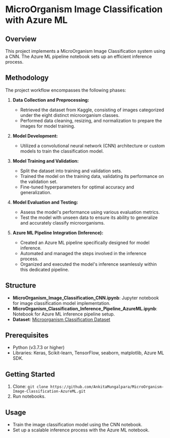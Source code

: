 # MicroOrganism Image Classification with Azure ML

## Overview

This project implements a MicroOrganism Image Classification system using a CNN. The Azure ML pipeline notebook sets up an efficient inference process.

## Methodology

The project workflow encompasses the following phases:

1. **Data Collection and Preprocessing:**
   - Retrieved the dataset from Kaggle, consisting of images categorized under the eight distinct microorganism classes.
   - Performed data cleaning, resizing, and normalization to prepare the images for model training.

2. **Model Development:**
   - Utilized a convolutional neural network (CNN) architecture or custom models to train the classification model.

3. **Model Training and Validation:**
   - Split the dataset into training and validation sets.
   - Trained the model on the training data, validating its performance on the validation set.
   - Fine-tuned hyperparameters for optimal accuracy and generalization.

4. **Model Evaluation and Testing:**
   - Assess the model's performance using various evaluation metrics.
   - Test the model with unseen data to ensure its ability to generalize and accurately classify microorganisms.

5. **Azure ML Pipeline Integration (Inference):**
   - Created an Azure ML pipeline specifically designed for model inference.
   - Automated and managed the steps involved in the inference process.
   - Organized and executed the model's inference seamlessly within this dedicated pipeline.


## Structure

- **MicroOrganism_Image_Classification_CNN.ipynb**: Jupyter notebook for image classification model implementation.
- **MicroOrganism_Classification_Inference_Pipeline_AzureML.ipynb**: Notebook for Azure ML inference pipeline setup.
- **Dataset**: [Microorganism Classification Dataset](https://www.kaggle.com/datasets/mdwaquarazam/microorganism-image-classification)


## Prerequisites

- Python (v3.7.3 or higher)
- Libraries: Keras, Scikit-learn, TensorFlow, seaborn, matplotlib, Azure ML SDK.

## Getting Started

1. Clone: `git clone https://github.com/AnkitaMungalpara/MicroOrganism-Image-Classification-AzureML.git`
2. Run notebooks.

## Usage

- Train the image classification model using the CNN notebook.
- Set up a scalable inference process with the Azure ML notebook.
